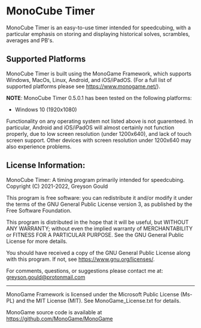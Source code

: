 # MonoCube Timer

MonoCube Timer is an easy-to-use timer intended for speedcubing, with a particular emphasis on storing and displaying historical solves, scrambles, averages and PB's.

## Supported Platforms

MonoCube Timer is built using the MonoGame Framework, which supports Windows, MacOs, Linux, Android, and iOS/iPadOS.  (For a full list of supported platforms please see <https://www.monogame.net/>).

<b>NOTE</b>: MonoCube Timer 0.5.0.1 has been tested on the following platforms:
* Windows 10 (1920x1080)

Functionality on any operating system not listed above is not guarenteed.  In particular, Android and iOS/iPadOS will almost certainly not function properly, due to low screen resolution (under 1200x640), and lack of touch screen support.  Other devices with screen resolution under 1200x640 may also experience problems.


## License Information:
    
MonoCube Timer: A timing program primarily intended for speedcubing.
Copyright (C) 2021-2022, Greyson Gould

This program is free software: you can redistribute it and/or modify it under the terms of the GNU General Public License version 3, as published by the Free Software Foundation.

This program is distributed in the hope that it will be useful, but WITHOUT ANY WARRANTY; without even the implied warranty of MERCHANTABILITY or FITNESS FOR A PARTICULAR PURPOSE.  See the GNU General Public License for more details.

You should have received a copy of the GNU General Public License along with this program.  If not, see <https://www.gnu.org/licenses/>.

For comments, questions, or suggestions please contact me at: greyson.gould@protonmail.com
    
--------------------------------------------------------------------------------

MonoGame Framework is licensed under the Microsoft Public License (Ms-PL) and the MIT License (MIT).  See MonoGame_License.txt for details.
    
MonoGame source code is available at <https://github.com/MonoGame/MonoGame>
